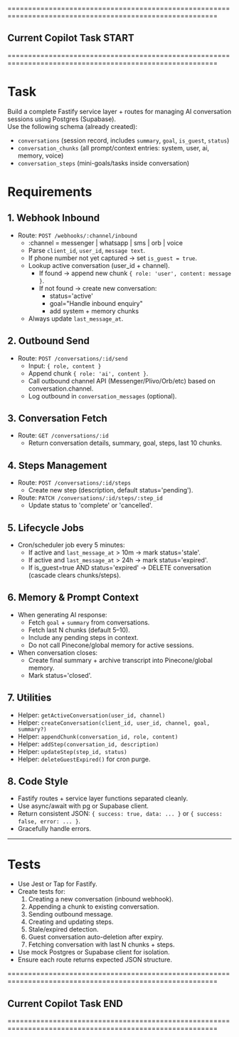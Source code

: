 =========================================================================================================
## Current Copilot Task START
=========================================================================================================
# Task
Build a complete Fastify service layer + routes for managing AI conversation sessions using Postgres (Supabase).  
Use the following schema (already created):  
- `conversations` (session record, includes `summary`, `goal`, `is_guest`, `status`)  
- `conversation_chunks` (all prompt/context entries: system, user, ai, memory, voice)  
- `conversation_steps` (mini-goals/tasks inside conversation)

# Requirements

## 1. Webhook Inbound
- Route: `POST /webhooks/:channel/inbound`
  - :channel = messenger | whatsapp | sms | orb | voice
  - Parse `client_id`, `user_id`, `message text`.
  - If phone number not yet captured → set `is_guest = true`.
  - Lookup active conversation (user_id + channel).
    - If found → append new chunk `{ role: 'user', content: message }`.
    - If not found → create new conversation:
      - status='active'
      - goal="Handle inbound enquiry"
      - add system + memory chunks
  - Always update `last_message_at`.

## 2. Outbound Send
- Route: `POST /conversations/:id/send`
  - Input: `{ role, content }`
  - Append chunk `{ role: 'ai', content }`.
  - Call outbound channel API (Messenger/Plivo/Orb/etc) based on conversation.channel.
  - Log outbound in `conversation_messages` (optional).

## 3. Conversation Fetch
- Route: `GET /conversations/:id`
  - Return conversation details, summary, goal, steps, last 10 chunks.

## 4. Steps Management
- Route: `POST /conversations/:id/steps`
  - Create new step (description, default status='pending').
- Route: `PATCH /conversations/:id/steps/:step_id`
  - Update status to 'complete' or 'cancelled'.

## 5. Lifecycle Jobs
- Cron/scheduler job every 5 minutes:
  - If active and `last_message_at` > 10m → mark status='stale'.
  - If active and `last_message_at` > 24h → mark status='expired'.
  - If is_guest=true AND status='expired' → DELETE conversation (cascade clears chunks/steps).

## 6. Memory & Prompt Context
- When generating AI response:
  - Fetch `goal` + `summary` from conversations.
  - Fetch last N chunks (default 5–10).
  - Include any pending steps in context.
  - Do not call Pinecone/global memory for active sessions.
- When conversation closes:
  - Create final summary + archive transcript into Pinecone/global memory.
  - Mark status='closed'.

## 7. Utilities
- Helper: `getActiveConversation(user_id, channel)`
- Helper: `createConversation(client_id, user_id, channel, goal, summary?)`
- Helper: `appendChunk(conversation_id, role, content)`
- Helper: `addStep(conversation_id, description)`
- Helper: `updateStep(step_id, status)`
- Helper: `deleteGuestExpired()` for cron purge.

## 8. Code Style
- Fastify routes + service layer functions separated cleanly.
- Use async/await with pg or Supabase client.
- Return consistent JSON: `{ success: true, data: ... }` or `{ success: false, error: ... }`.
- Gracefully handle errors.

---

# Tests
- Use Jest or Tap for Fastify.  
- Create tests for:  
  1. Creating a new conversation (inbound webhook).  
  2. Appending a chunk to existing conversation.  
  3. Sending outbound message.  
  4. Creating and updating steps.  
  5. Stale/expired detection.  
  6. Guest conversation auto-deletion after expiry.  
  7. Fetching conversation with last N chunks + steps.  
- Use mock Postgres or Supabase client for isolation.  
- Ensure each route returns expected JSON structure.  









=========================================================================================================
## Current Copilot Task END
=========================================================================================================
